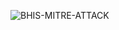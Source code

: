 ![BHIS-MITRE-ATTACK](https://github.com/ButchBytes-sec/ButchBytes-sec/assets/78964580/a94f578b-595a-4059-af88-ccc440a51fba)
